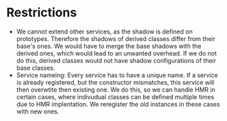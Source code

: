 # Restrictions

-   We cannot extend other services, as the shadow is defined on prototypes. Therefore the shadows of derived classes differ from their base's ones.
    We would have to merge the base shadows with the derived ones, which would lead to an unwanted overhead.
    If we do not do this, derived classes would not have shadow configurations of their base classes.
-   Service nameing: Every service has to have a unique name.
    If a service is already registered, but the constructor mismatches, this service will then overwtite then existing one.
    We do this, so we can handle HMR in certain cases, where indivudual classes can be defined multiple times due to HMR implentation.
    We reregister the old instances in these cases with new ones.
